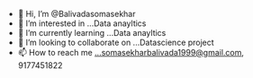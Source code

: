 - 👋 Hi, I’m @Balivadasomasekhar
- 👀 I’m interested in ...Data anayltics
- 🌱 I’m currently learning ...Data anayltics
- 💞️ I’m looking to collaborate on ...Datascience project
- 📫 How to reach me ...somasekharbalivada1999@gmail.com, 9177451822

<!---
balivadasomasekhar/balivadasomasekhar is a ✨ special ✨ repository because its `README.md` (this file) appears on your GitHub profile.
You can click the Preview link to take a look at your changes.
--->
